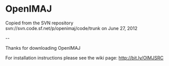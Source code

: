 OpenIMAJ
========

Copied from the SVN repository svn://svn.code.sf.net/p/openimaj/code/trunk on June 27, 2012

-- 

Thanks for downloading OpenIMAJ

For installation instructions please see the wiki page: http://bit.ly/OIMJSRC